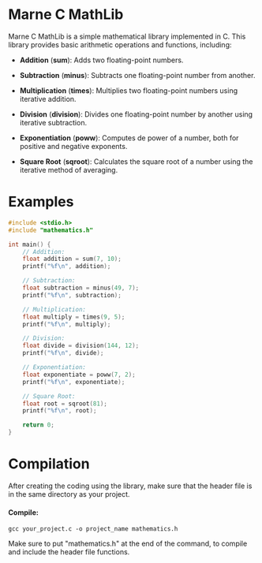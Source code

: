 # Marne C MathLib

Marne C MathLib is a simple mathematical library implemented in C. This library provides basic arithmetic operations and functions, including:

- **Addition** (**sum**): Adds two floating-point numbers.

- **Subtraction** (**minus**): Subtracts one floating-point number from another.

- **Multiplication** (**times**): Multiplies two floating-point numbers using iterative addition.

- **Division** (**division**): Divides one floating-point number by another using iterative subtraction.

- **Exponentiation** (**poww**): Computes de power of a number, both for positive and negative exponents.

- **Square Root** (**sqroot**): Calculates the square root of a number using the iterative method of averaging.

# Examples

```c
#include <stdio.h>
#include "mathematics.h"

int main() {
    // Addition:
    float addition = sum(7, 10);
    printf("%f\n", addition);

    // Subtraction:
    float subtraction = minus(49, 7);
    printf("%f\n", subtraction);

    // Multiplication:
    float multiply = times(9, 5);
    printf("%f\n", multiply);

    // Division:
    float divide = division(144, 12);
    printf("%f\n", divide);

    // Exponentiation:
    float exponentiate = poww(7, 2);
    printf("%f\n", exponentiate);

    // Square Root:
    float root = sqroot(81);
    printf("%f\n", root);

    return 0;
}
```

# Compilation

After creating the coding using the library, make sure that the header file is in the same directory as your project.

#### Compile:

```
gcc your_project.c -o project_name mathematics.h
```

Make sure to put "mathematics.h" at the end of the command, to compile and include the header file functions.
